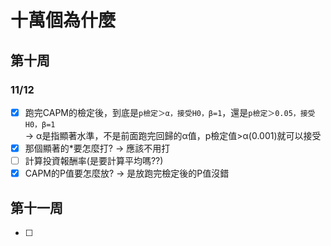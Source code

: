 # 十萬個為什麼
## 第十周
### 11/12
- [X] 跑完CAPM的檢定後，到底是```p檢定＞α，接受H0，β=1```，還是```p檢定＞0.05，接受H0，β=1```    
      → α是指顯著水準，不是前面跑完回歸的α值，p檢定值>α(0.001)就可以接受
- [X] 那個顯著的*要怎麼打?
      → 應該不用打
- [ ] 計算投資報酬率(是要計算平均嗎??)
- [X] CAPM的P值要怎麼放?
      → 是放跑完檢定後的P值沒錯
## 第十一周
- [ ] 
